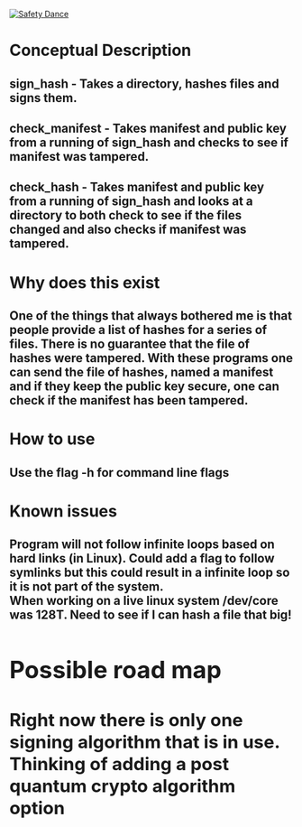 [![Safety Dance](https://img.shields.io/badge/unsafe-forbidden-success.svg)](https://github.com/rust-secure-code/safety-dance/)
<BR>

<h1>Conceptual Description</h1>
<h2>sign_hash - Takes a directory, hashes files and signs them.<br></h2>
<h2>check_manifest - Takes manifest and public key from a running of sign_hash and checks to see if manifest was tampered.<br></h2>
<h2>check_hash - Takes manifest and public key from a running of sign_hash and looks at a directory to both check to see if the files changed and also checks if manifest was tampered.<br></h2>

<h1>Why does this exist<br></h1>
<h2>One of the things that always bothered me is that people provide a list of hashes for a series of files. There is no guarantee that the file of hashes were tampered. With these programs one can send the file of hashes, named a manifest and if they keep the public key secure, one can check if the manifest has been tampered.<br></h2>

<h1> How to use <br></h1>
<h2> Use the flag -h for command line flags <br><h2>

<h1> Known issues <br></h1>
<h2> Program will not follow infinite loops based on hard links (in Linux). Could add a flag to follow symlinks but this could result in a infinite loop so it is not part of the system.<br>
<b2> When working on a live linux system /dev/core was 128T. Need to see if I can hash a file that big!<br>


<h1>Possible road map <br></h1>
<h2>Right now there is only one signing algorithm that is in use. Thinking of adding a post quantum crypto algorithm option<br></h2>
